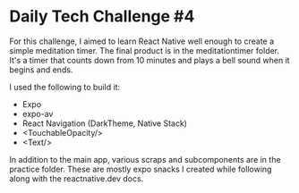 # Daily Tech Challenge #4

For this challenge, I aimed to learn React Native well enough to create a simple
meditation timer. The final product is in the meditationtimer folder. It's a
timer that counts down from 10 minutes and plays a bell sound when it begins and
ends.

I used the following to build it:

 - Expo
 - expo-av
 - React Navigation (DarkTheme, Native Stack)
 - &lt;TouchableOpacity/&gt;
 - &lt;Text/&gt;

In addition to the main app, various scraps and subcomponents are in the
practice folder. These are mostly expo snacks I created while following along
with the reactnative.dev docs.
